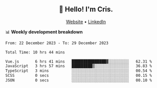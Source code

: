 
<h2 align="center">👋 Hello! I'm Cris.</h2>
<p align="center">
  <a href="https://www.criscunas.dev">Website</a> •
  <a href="https://www.linkedin.com/in/cristophercunas/">LinkedIn</a> 
</p>


📊 **Weekly development breakdown**
<!--START_SECTION:waka-->

```txt
From: 22 December 2023 - To: 29 December 2023

Total Time: 10 hrs 44 mins

Vue.js       6 hrs 41 mins   ███████████████▓░░░░░░░░░   62.31 %
JavaScript   3 hrs 57 mins   █████████▒░░░░░░░░░░░░░░░   36.83 %
TypeScript   3 mins          ░░░░░░░░░░░░░░░░░░░░░░░░░   00.54 %
SCSS         0 secs          ░░░░░░░░░░░░░░░░░░░░░░░░░   00.15 %
JSON         0 secs          ░░░░░░░░░░░░░░░░░░░░░░░░░   00.10 %
```

<!--END_SECTION:waka-->
